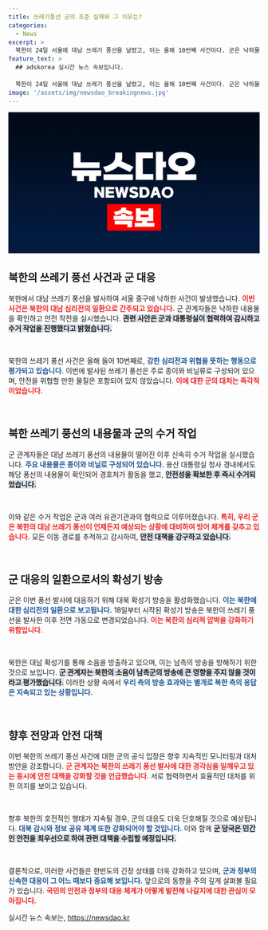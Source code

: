 ```yaml
---
title: 쓰레기풍선 군의 조준 실패와 그 이유는?
categories:
  - News
excerpt: >
  북한이 24일 서울에 대남 쓰레기 풍선을 날렸고, 이는 올해 10번째 사건이다. 군은 낙하물에서 위험 요소를 확인한 후 즉각 수거했으며, 계속해서 북한의 행위에 대한 경고를 강화하고 있다. 이 상황 속에 대북 확성기 방송도 전면 가동되고 있어 긴장감이 높아지고 있다!
feature_text: >
  ## adskorea 실시간 뉴스 속보입니다.

  북한이 24일 서울에 대남 쓰레기 풍선을 날렸고, 이는 올해 10번째 사건이다. 군은 낙하물에서 위험 요소를 확인한 후 즉각 수거했으며, 계속해서 북한의 행위에 대한 경고를 강화하고 있다. 이 상황 속에 대북 확성기 방송도 전면 가동되고 있어 긴장감이 높아지고 있다!
image: '/assets/img/newsdao_breakingnews.jpg'
---
```


<p><img src="/assets/img/newsdao_breakingnews.jpg" alt="adskorea 속보" /></p>

<h2 data-ke-size="size26">북한의 쓰레기 풍선 사건과 군 대응</h2>

<p>북한에서 대남 쓰레기 풍선을 발사하여 서울 중구에 낙하한 사건이 발생했습니다. <b><span style="color: #ee2323;">이번 사건은 북한의 대남 심리전의 일환으로 간주되고 있습니다.</span></b> 군 관계자들은 낙하한 내용물을 확인하고 안전 작전을 실시했습니다. <b><span style="background-color: #21538527;">관련 사안은 군과 대통령실이 협력하여 감시하고 수거 작업을 진행했다고 밝혔습니다.</span></b></p>

<p data-ke-size="size16">&nbsp;</p>

<p>북한의 쓰레기 풍선 사건은 올해 들어 10번째로, <b><span style="color: #1a5490;">강한 심리전과 위협을 뜻하는 행동으로 평가되고 있습니다.</span></b> 이번에 발사된 쓰레기 풍선은 주로 종이와 비닐류로 구성되어 있으며, 안전을 위협할 만한 물질은 포함되어 있지 않았습니다. <b><span style="color: #ee2323;">이에 대한 군의 대처는 즉각적이었습니다.</span></b></p>

<p data-ke-size="size16">&nbsp;</p>

<h2 data-ke-size="size26">북한 쓰레기 풍선의 내용물과 군의 수거 작업</h2>

<p>군 관계자들은 대남 쓰레기 풍선의 내용물이 떨어진 이후 신속히 수거 작업을 실시했습니다. <b><span style="color: #1a5490;">주요 내용물은 종이와 비닐로 구성되어 있습니다.</span></b> 용산 대통령실 청사 경내에서도 해당 풍선의 내용물이 확인되어 경호처가 활동을 했고, <b><span style="background-color: #21538527;">안전성을 확보한 후 즉시 수거되었습니다.</span></b></p>

<p data-ke-size="size16">&nbsp;</p>

<p>이와 같은 수거 작업은 군과 여러 유관기관과의 협력으로 이루어졌습니다. <b><span style="color: #ee2323;">특히, 우리 군은 북한의 대남 쓰레기 풍선이 언제든지 예상되는 상황에 대비하여 방어 체계를 갖추고 있습니다.</span></b> 모든 이동 경로를 추적하고 감시하여, <b><span style="background-color: #21538527;">안전 대책을 강구하고 있습니다.</span></b></p>

<p data-ke-size="size16">&nbsp;</p>

<h2 data-ke-size="size26">군 대응의 일환으로서의 확성기 방송</h2>

<p>군은 이번 풍선 발사에 대응하기 위해 대북 확성기 방송을 활성화했습니다. <b><span style="color: #1a5490;">이는 북한에 대한 심리전의 일환으로 보고됩니다.</span></b> 18일부터 시작된 확성기 방송은 북한이 쓰레기 풍선을 발사한 이후 전면 가동으로 변경되었습니다. <b><span style="color: #ee2323;">이는 북한의 심리적 압박을 강화하기 위함입니다.</span></b></p>

<p data-ke-size="size16">&nbsp;</p>

<p>북한은 대남 확성기를 통해 소음을 방출하고 있으며, 이는 남측의 방송을 방해하기 위한 것으로 보입니다. <b><span style="background-color: #21538527;">군 관계자는 북한의 소음이 남측군의 방송에 큰 영향을 주지 않을 것이라고 평가했습니다.</span></b> 이러한 상황 속에서 <b><span style="color: #1a5490;">우리 측의 방송 효과와는 별개로 북한 측의 응답은 지속되고 있는 상황입니다.</span></b></p>

<p data-ke-size="size16">&nbsp;</p>

<h2 data-ke-size="size26">향후 전망과 안전 대책</h2>

<p>이번 북한의 쓰레기 풍선 사건에 대한 군의 공식 입장은 향후 지속적인 모니터링과 대처 방안을 강조합니다. <b><span style="color: #ee2323;">군 관계자는 북한의 쓰레기 풍선 발사에 대한 경각심을 일깨우고 있는 동시에 안전 대책을 강화할 것을 언급했습니다.</span></b> 서로 협력하면서 효율적인 대처를 위한 의지를 보이고 있습니다.</p>

<p data-ke-size="size16">&nbsp;</p>

<p>향후 북한의 호전적인 행태가 지속될 경우, 군의 대응도 더욱 단호해질 것으로 예상됩니다. <b><span style="color: #1a5490;">대북 감시와 정보 공유 체계 또한 강화되어야 할 것입니다.</span></b> 이와 함께 <b><span style="background-color: #21538527;">군 당국은 민간인 안전을 최우선으로 하여 관련 대책을 수립할 예정입니다.</span></b></p>

<p data-ke-size="size16">&nbsp;</p>

<p>결론적으로, 이러한 사건들은 한반도의 긴장 상태를 더욱 강화하고 있으며, <b><span style="color: #1a5490;">군과 정부의 신속한 대응이 그 어느 때보다 중요해 보입니다.</span></b> 앞으로의 동향을 주의 깊게 살펴볼 필요가 있습니다. <b><span style="color: #ee2323;">국민의 안전과 정부의 대응 체계가 어떻게 발전해 나갈지에 대한 관심이 모아집니다.</span></b></p>
실시간 뉴스 속보는, <a href="https://newsdao.kr" rel="dofollow">https://newsdao.kr</a>


